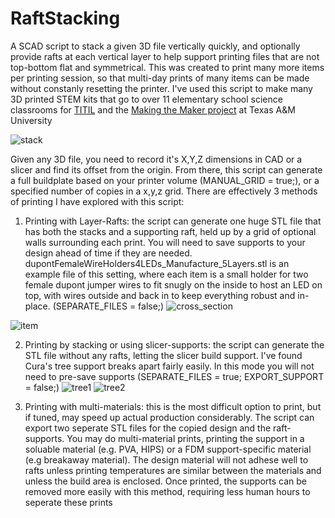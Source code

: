 # RaftStacking
A SCAD script to stack a given 3D file vertically quickly, and optionally provide rafts at each vertical layer to help support printing files that are not top-bottom flat and symmetrical. This was created to print many more items per printing session, so that multi-day prints of many items can be made without constanly resetting the printer. I've used this script to make many 3D printed STEM kits that go to over 11 elementary school science classrooms for [TITIL](http://titil.tamu.edu) and the [Making the Maker project](http://thestorylab.arch.tamu.edu/research/making%20the%20maker/) at Texas A&M University

![stack](layer.JPG)

Given any 3D file, you need to record it's X,Y,Z dimensions in CAD or a slicer and find its offset from the origin. From there, this script can generate a full buildplate based on your printer volume (MANUAL_GRID = true;), or a specified number of copies in a x,y,z grid. There are effectively 3 methods of printing I have explored with this script:


1) Printing with Layer-Rafts: the script can generate one huge STL file that has both the stacks and a supporting raft, held up by a grid of optional walls surrounding each print. You will need to save supports to your design ahead of time if they are needed. dupontFemaleWireHolders4LEDs_Manufacture_5Layers.stl is an example file of this setting, where each item is a small holder for two female dupont jumper wires to fit snugly on the inside to host an LED on top, with wires outside and back in to keep everything robust and in-place.
(SEPARATE_FILES = false;)
![cross_section](one_layer.JPG)

![item](item.JPG)

2) Printing by stacking or using slicer-supports: the script can generate the STL file without any rafts, letting the slicer build support. I've found Cura's tree support breaks apart fairly easily. In this mode you will not need to pre-save supports 
(SEPARATE_FILES = true; EXPORT_SUPPORT = false;)
![tree1](tree1.JPG)
![tree2](tree2.JPG)

3) Printing with multi-materials: this is the most difficult option to print, but if tuned, may speed up actual production considerably. The script can export two seperate STL files for the copied design and the raft-supports. You may do multi-material prints, printing the support in a soluable material (e.g. PVA, HIPS) or a FDM support-specific material (e.g breakaway material). The design material will not adhese well to rafts unless printing temperatures are similar between the materials and unless the build area is enclosed. Once printed, the supports can be removed more easily with this method, requiring less human hours to seperate these prints
